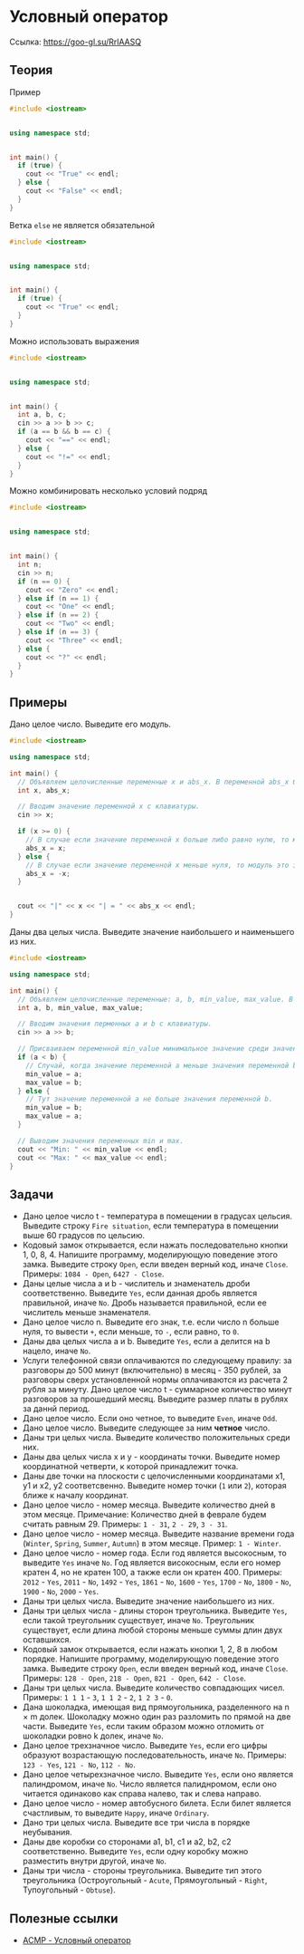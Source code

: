 # Условный оператор
Ссылка: https://goo-gl.su/RrlAASQ


## Теория
Пример
``` C++
#include <iostream>


using namespace std;


int main() {
  if (true) {
    cout << "True" << endl;
  } else {
    cout << "False" << endl;
  }
}
```

Ветка `else` не является обязательной
``` C++
#include <iostream>


using namespace std;


int main() {
  if (true) {
    cout << "True" << endl;
  }
}
```

Можно использовать выражения
``` C++
#include <iostream>


using namespace std;


int main() {
  int a, b, c;
  cin >> a >> b >> c;
  if (a == b && b == c) {
    cout << "==" << endl;
  } else {
    cout << "!=" << endl;
  }
}

```

Можно комбинировать несколько условий подряд

``` C++
#include <iostream>


using namespace std;


int main() {
  int n;
  cin >> n;
  if (n == 0) {
    cout << "Zero" << endl;
  } else if (n == 1) {
    cout << "One" << endl;
  } else if (n == 2) {
    cout << "Two" << endl;
  } else if (n == 3) {
    cout << "Three" << endl;
  } else {
    cout << "?" << endl;
  }
}
```


## Примеры
Дано целое число. Выведите его модуль.
``` C++
#include <iostream>

using namespace std;

int main() {
  // Объявляем целочисленные переменные x и abs_x. В переменной abs_x будем хранить модуль значения переменной x.
  int x, abs_x;

  // Вводим значение переменной x с клавиатуры.
  cin >> x;

  if (x >= 0) {
    // В случае если значение переменной x больше либо равно нулю, то модуль это и есть значение переменной x.
    abs_x = x;
  } else {
    // В случае если значение переменной x меньше нуля, то модуль это значение переменной x со знаком минус.
    abs_x = -x;
  }


  cout << "|" << x << "| = " << abs_x << endl;
}
```

Даны два целых числа. Выведите значение наибольшего и наименьшего из них.
``` C++
#include <iostream>

using namespace std;

int main() {
  // Объявляем целочисленные переменные: a, b, min_value, max_value. В переменной min_value будем хранить минимальное значение среди значений переменных a и b, а в max_value - максимальное.
  int a, b, min_value, max_value;

  // Вводим значения перменных a и b с клавиатуры.
  cin >> a >> b;

  // Присваиваем переменной min_value минимальное значение среди значений переменных а и b, а max_value - максимальное.
  if (a < b) {
    // Случай, когда значение переменной a меньше значения переменной b.
    min_value = a;
    max_value = b;
  } else {
    // Тут значение переменной a не больше значения переменной b.
    min_value = b;
    max_value = a;
  }

  // Выводим значения переменных min и max.
  cout << "Min: " << min_value << endl;
  cout << "Max: " << max_value << endl;
}
```


## Задачи
 * Дано целое число t - температура в помещении в градусах цельсия. Выведите строку `Fire situation`, если температура в помещении выше 60 градусов по цельсию.
 * Кодовый замок открывается, если нажать последовательно кнопки 1, 0, 8, 4. Напишите программу, моделирующую поведение этого замка. Выведите строку `Open`, если введен верный код, иначе `Close`. Примеры: `1084 - Open`, `6427 - Close`.
 * Даны целые числа a и b - числитель и знаменатель дроби соответственно. Выведите `Yes`, если данная дробь является правильной, иначе `No`. Дробь называется правильной, если ее числитель меньше знаменателя.
 * Дано целое число n. Выведите его знак, т.е. если число n больше нуля, то вывести `+`, если меньше, то `-`, если равно, то `0`.
 * Даны два целых числа a и b. Выведите `Yes`, если a делится на b нацело, иначе `No`.
 * Услуги телефонной связи оплачиваются по следующему правилу: за разговоры до 500 минут (включительно) в месяц - 350 рублей, за разговоры сверх установленной нормы оплачиваются из расчета 2 рубля за минуту. Дано целое число t - суммарное количество минут разговоров за прошедший месяц. Выведите размер платы в рублях за даннй период. 
 * Дано целое число. Если оно четное, то выведите `Even`, иначе `Odd`.
 * Дано целоe число. Выведите следующее за ним **четное** число.
 * Даны три целых числа. Выведите количество положительных среди них.
 * Даны два целых числа x и y - координаты точки. Выведите номер координатной четверти, к которой принадлежит точка.
 * Даны две точки на плоскости с целочисленными координатами x1, y1 и x2, y2 соответсвенно. Выведите номер точки (`1` или `2`), которая ближе к началу координат.
 * Дано целое число - номер месяца. Выведите количество дней в этом месяце. Примечание: Количество дней в феврале будем считать равным 29. Примеры: `1 - 31`, `2 - 29`, `3 - 31`.
 * Дано целое число - номер месяца. Выведите название времени года (`Winter`, `Spring`, `Summer`, `Autumn`) в этом месяце. Пример: `1 - Winter`.
 * Дано целое число - номер года. Если год является высокосным, то выведите `Yes` иначе `No`. Год является високосным, если его номер кратен 4, но не кратен 100, а также если он кратен 400. Примеры: `2012` - `Yes`, `2011` - `No`, `1492` - `Yes`, `1861` - `No`, `1600` - `Yes`, `1700` - `No`, `1800` - `No`, `1900` - `No`, `2000` - `Yes`.
 * Даны три целых числа. Выведите значение наибольшего из них.
 * Даны три целых числа - длины сторон треугольника. Выведите `Yes`, если такой треугольник существует, иначе `No`. Треугольник существует, если длина любой стороны меньше суммы длин двух оставшихся.
 * Кодовый замок открывается, если нажать кнопки 1, 2, 8 в любом порядке. Напишите программу, моделирующую поведение этого замка. Выведите строку `Open`, если введен верный код, иначе `Close`. Примеры: `128 - Open`, `218 - Open`, `821 - Open`, `642 - Close`.
 * Даны три целых числа. Выведите количество совпадающих чисел. Примеры: `1 1 1` - `3`, `1 1 2` - `2`, `1 2 3` - `0`.
 * Дана шоколадка, имеющая вид прямоугольника, разделенного на n × m долек. Шоколадку можно один раз разломить по прямой на две части. Выведите `Yes`, если таким образом можно отломить от шоколадки ровно k долек, иначе `No`. 
 * Дано целое трехзначное число. Выведите `Yes`, если его цифры образуют возрастающую последовательность, иначе `No`. Примеры: `123 - Yes`, `121 - No`, `112 - No`.
 * Дано целое четырехзначное число. Выведите `Yes`, если оно является палиндромом, иначе `No`. Число является палиднромом, если оно читается одинаково как справа налево, так и слева направо. 
 * Дано целое число - номер автобусного билета. Если билет является счастливым, то выведите `Happy`, иначе `Ordinary`.
 * Дано три целых числа. Выведите все три числа в порядке неубывания.
 * Даны две коробки со сторонами a1, b1, c1 и a2, b2, c2 соответственно. Выведите `Yes`, если одну коробку можно разместить внутри другой, иначе `No`.
 * Даны три числа - стороны треугольника. Выведите тип этого треугольника (Остроугольный - `Acute`, Прямоугольный - `Right`, Тупоугольный - `Obtuse`).


## Полезные ссылки
 * [ACMP - Условный оператор](https://acmp.ru/asp/do/index.asp?main=section&id_course=1&id_section=2)
